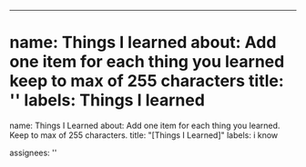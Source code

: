 ---

name: Things I learned
about: Add one item for each thing you learned keep to max of 255 characters
title: ''
labels: Things I learned
=======
name: Things I Learned
about: Add one item for each thing you learned. Keep to max of 255 characters.
title: "[Things I Learned]"
labels: i know

assignees: ''